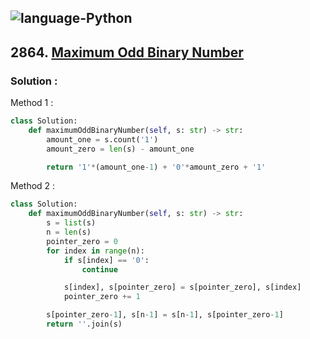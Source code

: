 ![language-Python](https://img.shields.io/badge/Python-ffd43b?style=for-the-badge&logo=PYTHON)
---

## 2864. [Maximum Odd Binary Number](https://leetcode.com/problems/maximum-odd-binary-number)

### Solution :

Method 1 :
```python
class Solution:
    def maximumOddBinaryNumber(self, s: str) -> str:
        amount_one = s.count('1')
        amount_zero = len(s) - amount_one

        return '1'*(amount_one-1) + '0'*amount_zero + '1'
```

Method 2 :
```python
class Solution:
    def maximumOddBinaryNumber(self, s: str) -> str:
        s = list(s)
        n = len(s)
        pointer_zero = 0
        for index in range(n):
            if s[index] == '0':
                continue

            s[index], s[pointer_zero] = s[pointer_zero], s[index]
            pointer_zero += 1

        s[pointer_zero-1], s[n-1] = s[n-1], s[pointer_zero-1]
        return ''.join(s)
```
